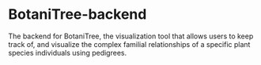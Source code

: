 # BotaniTree-backend
The backend for BotaniTree, the visualization tool that allows users to keep track of, and visualize the complex familial relationships of a specific plant species individuals using pedigrees.
